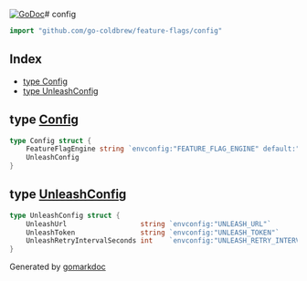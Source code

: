 <!-- Code generated by gomarkdoc. DO NOT EDIT -->

[![GoDoc](https://img.shields.io/badge/pkg.go.dev-doc-blue)](http://pkg.go.dev/github.com/go-coldbrew/feature-flags)# config

```go
import "github.com/go-coldbrew/feature-flags/config"
```

## Index

- [type Config](<#type-config>)
- [type UnleashConfig](<#type-unleashconfig>)


## type [Config](<https://github.com/go-coldbrew/feature-flags/blob/main/config/config.go#L3-L6>)

```go
type Config struct {
    FeatureFlagEngine string `envconfig:"FEATURE_FLAG_ENGINE" default:"unleash"`
    UnleashConfig
}
```

## type [UnleashConfig](<https://github.com/go-coldbrew/feature-flags/blob/main/config/unleash.go#L3-L7>)

```go
type UnleashConfig struct {
    UnleashUrl                  string `envconfig:"UNLEASH_URL"`
    UnleashToken                string `envconfig:"UNLEASH_TOKEN"`
    UnleashRetryIntervalSeconds int    `envconfig:"UNLEASH_RETRY_INTERVAL_SECONDS" default:"60"`
}
```



Generated by [gomarkdoc](<https://github.com/princjef/gomarkdoc>)
